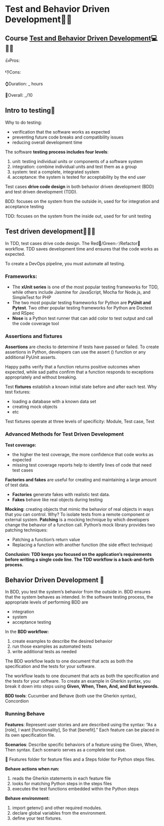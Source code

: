 # Test and Behavior Driven Development🍏🍎

## Course [Test and Behavior Driven Development](https://www.coursera.org/learn/test-and-behavior-driven-development-tdd-bdd)💻📕🚀 

👍Pros: 

👎Cons:

⌚Duration: _ hours

💯Overall: _/10

## Intro to testing🍏 

Why to do testing:
- verification that the software works as expected
- preventing future code breaks and compatibility issues
- reducing overall development time

The software **testing process includes four levels**: 
1) unit: testing individual units or components of a software system
2) integration: combine individual units and test them as a group
3) system: test a complete, integrated system
4) acceptance: the system is tested for acceptability by the end user

Test cases **drive code design** in both behavior driven development (BDD) and test driven development (TDD). 

BDD: focuses on the system from the outside in, used for for integration and acceptance testing 

TDD: focuses on the system from the inside out, used for for unit testing

## Test driven development🚨✅🔨

In TDD, test cases drive code design. The Red🚨/Green✅/Refactor🔨 workflow.
TDD saves development time and ensures that the code works as expected. 

To create a DevOps pipeline, you must automate all testing. 

### Frameworks:
- The **xUnit series** is one of the most popular testing frameworks for TDD, while others include Jasmine for JavaScript, Mocha for Node.js, and SimpleTest for PHP
- The two most popular testing frameworks for Python are **PyUnit and Pytest**. Two other popular testing frameworks for Python are Doctest and RSpec
- **Nose** is a Python test runner that can add color to test output and call the code coverage tool

### Assertions and fixtures
**Assertions** are checks to determine if tests have passed or failed. To create assertions in Python, developers can use the assert () function or any additional PyUnit asserts.

Happy paths verify that a function returns positive outcomes when expected, while sad paths confirm that a function responds to exceptions appropriately and without breaking.

Test **fixtures** establish a known initial state before and after each test. Why test fixtures:
- loading a database with a known data set
- creating mock objects
- etc
  
Test fixtures operate at three levels of specificity: Module, Test case, Test

### Advanced Methods for Test Driven Development

**Test coverage:**
- the higher the test coverage, the more confidence that code works as expected
- missing test coverage reports help to identify lines of code that need test cases

**Factories and fakes** are useful for creating and maintaining a large amount of test data.
- **Factories** generate fakes with realistic test data.
- **Fakes** behave like real objects during testing

**Mocking**: creating objects that mimic the behavior of real objects in ways that you can control. Why? To isolate tests from a remote component or external system. **Patching** is a mocking technique by which developers change the behavior of a function call. Python’s mock library provides two patching techniques:
- Patching a function’s return value
- Replacing a function with another function (the side effect technique)


**Conclusion:
TDD keeps you focused on the application’s requirements before writing a single code line.
The TDD workflow is a back-and-forth process.**


## Behavior Driven Development 🥒 
In BDD, you test the system’s behavior from the outside in.
BDD ensures that the system behaves as intended. In the software testing process, the appropriate levels of performing BDD are 
- integration
- system
- acceptance testing

In the **BDD workflow:**
1. create examples to describe the desired behavior
2. run those examples as automated tests
3. write additional tests as needed

The BDD workflow leads to one document that acts as both the specification and the tests for your software.

The workflow leads to one document that acts as both the specification and the tests for your software. To create an example in Gherkin syntax, you break it down into steps using **Given, When, Then, And, and But keywords.**

**BDD tools**: Cucumber and Behave (both use the Gherkin syntax), Concordion

### Running Behave

**Features**: Represent user stories and are described using the syntax: “As a [role], I want [functionality], So that [benefit].” Each feature can be placed in its own specification file.

**Scenarios**: Describe specific behaviors of a feature using the Given, When, Then syntax. Each scenario serves as a complete test case.

📁 Features folder for feature files and a Steps folder for Python steps files.

**Behave actions when run:**
1. reads the Gherkin statements in each feature file
2. looks for matching Python steps in the steps files
3. executes the test functions embedded within the Python steps

**Behave environment:**
1. import getenv() and other required modules.
2. declare global variables from the environment.
3. define your test fixtures.

